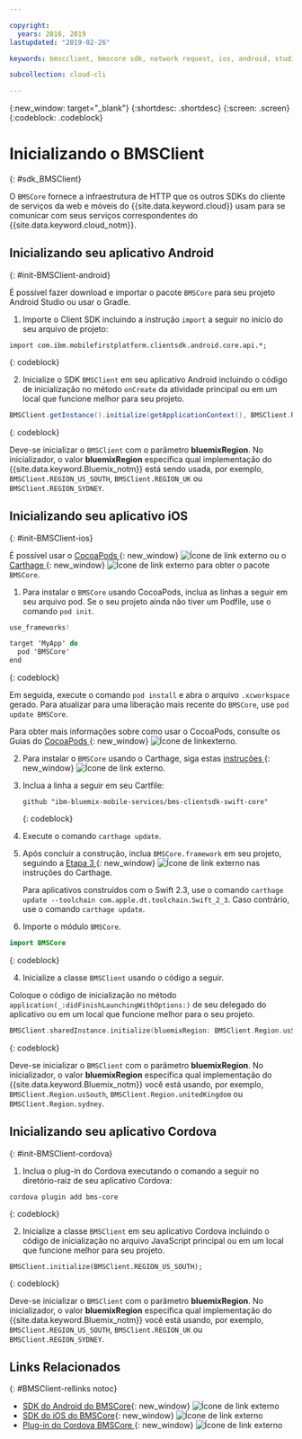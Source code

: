 ```yaml
---

copyright:
  years: 2016, 2019
lastupdated: "2019-02-26"

keywords: bmscclient, bmscore sdk, network request, ios, android, studio, cordova, client sdk, sdk, 

subcollection: cloud-cli

---
```


{:new_window: target="_blank"}
{:shortdesc: .shortdesc}
{:screen: .screen}
{:codeblock: .codeblock}

# Inicializando o BMSClient
{: #sdk_BMSClient}

O `BMSCore` fornece a infraestrutura de HTTP que os outros SDKs do cliente de serviços da web e móveis do {{site.data.keyword.cloud}} usam para se comunicar com seus serviços correspondentes do {{site.data.keyword.cloud_notm}}.

## Inicializando seu aplicativo Android
{: #init-BMSClient-android}

É possível fazer download e importar o pacote `BMSCore` para seu projeto Android Studio ou usar o Gradle.

1. Importe o Client SDK incluindo a instrução `import` a seguir no início do seu arquivo de projeto:

  ```
  import com.ibm.mobilefirstplatform.clientsdk.android.core.api.*;
  ```
  {: codeblock}

2. Inicialize o SDK `BMSClient` em seu aplicativo Android incluindo o código de
inicialização no método `onCreate` da atividade principal ou em um local que funcione melhor
para seu projeto.

  ```java
  BMSClient.getInstance().initialize(getApplicationContext(), BMSClient.REGION_US_SOUTH); // Make sure that you point to your region
  ```
  {: codeblock}

  Deve-se inicializar o `BMSClient` com o parâmetro **bluemixRegion**. No inicializador, o valor **bluemixRegion** especifica qual implementação do {{site.data.keyword.Bluemix_notm}} está sendo usada, por exemplo, `BMSClient.REGION_US_SOUTH`, `BMSClient.REGION_UK` ou `BMSClient.REGION_SYDNEY`.


## Inicializando seu aplicativo iOS
{: #init-BMSClient-ios}

É possível usar o [CocoaPods ](https://cocoapods.org){: new_window} ![Ícone de link externo](../../icons/launch-glyph.svg "Ícone de link externo") ou o [Carthage ](https://github.com/Carthage/Carthage){: new_window} ![Ícone de link externo](../../icons/launch-glyph.svg "Ícone de link externo") para obter o pacote `BMSCore`.

1. Para instalar o `BMSCore` usando CocoaPods, inclua as linhas a seguir em seu arquivo pod. Se o seu projeto ainda não tiver um Podfile, use o comando `pod init`.

  ```swift
  use_frameworks!

  target 'MyApp' do
    pod 'BMSCore'
  end
  ```
  {: codeblock}

  Em seguida, execute o comando `pod install` e abra o arquivo `.xcworkspace` gerado. Para atualizar para uma liberação mais recente do `BMSCore`, use `pod update BMSCore`.

  Para obter mais informações sobre como usar o CocoaPods, consulte os Guias do [CocoaPods ](https://guides.cocoapods.org/using/index.html){: new_window} ![Ícone de linkexterno](../icons/launch-glyph.svg "Ícone de link externo").


2. Para instalar o `BMSCore` usando o Carthage, siga estas [instruções ](https://github.com/Carthage/Carthage#getting-started){: new_window} ![Ícone de link externo](../icons/launch-glyph.svg "Ícone de link externo").

  1. Inclua a linha a seguir em seu Cartfile:

      ```
      github "ibm-bluemix-mobile-services/bms-clientsdk-swift-core"
      ```
      {: codeblock}

  2. Execute o comando `carthage update`.

  3. Após concluir a construção, inclua `BMSCore.framework` em seu projeto, seguindo a [Etapa 3 ](https://github.com/Carthage/Carthage#getting-started){: new_window} ![Ícone de link externo](../icons/launch-glyph.svg "Ícone de link externo") nas instruções do Carthage.

      Para aplicativos construídos com o Swift 2.3, use o comando `carthage update --toolchain com.apple.dt.toolchain.Swift_2_3`. Caso contrário, use o comando `carthage update`.

3. Importe o módulo `BMSCore`.

  ```swift
  import BMSCore
  ```
  {: codeblock}

4. Inicialize a classe `BMSClient` usando o código a seguir.

  Coloque o código de inicialização no método `application(_:didFinishLaunchingWithOptions:)` de seu delegado do aplicativo ou em um local que funcione melhor para o seu projeto.

  ```swift
  BMSClient.sharedInstance.initialize(bluemixRegion: BMSClient.Region.usSouth) // Make sure that you point to your region
  ```
  {: codeblock}

  Deve-se inicializar o `BMSClient` com o parâmetro **bluemixRegion**. No inicializador, o valor **bluemixRegion** especifica qual implementação do {{site.data.keyword.Bluemix_notm}} você está usando, por exemplo, `BMSClient.Region.usSouth`, `BMSClient.Region.unitedKingdom` ou `BMSClient.Region.sydney`.

## Inicializando seu aplicativo Cordova
{: #init-BMSClient-cordova}

1. Inclua o plug-in do Cordova executando o comando a seguir no diretório-raiz de seu aplicativo Cordova:

  ```
  cordova plugin add bms-core
  ```
  {: codeblock}

2. Inicialize a classe `BMSClient` em seu aplicativo Cordova incluindo o código de inicialização no arquivo JavaScript principal ou em um local que funcione melhor para seu projeto.

  ```
  BMSClient.initialize(BMSClient.REGION_US_SOUTH);
  ```
  {: codeblock}

  Deve-se inicializar o `BMSClient` com o parâmetro **bluemixRegion**. No inicializador, o valor **bluemixRegion** especifica qual implementação do {{site.data.keyword.Bluemix_notm}} você está usando, por exemplo, `BMSClient.REGION_US_SOUTH`, `BMSClient.REGION_UK` ou `BMSClient.REGION_SYDNEY`.

## Links Relacionados
{: #BMSClient-rellinks notoc}

* [SDK do Android do BMSCore](https://github.com/ibm-bluemix-mobile-services/bms-clientsdk-android-core){: new_window} ![Ícone de link externo](../icons/launch-glyph.svg "Ícone de link externo")
* [SDK do iOS do BMSCore](https://github.com/ibm-bluemix-mobile-services/bms-clientsdk-swift-core){: new_window} ![Ícone de link externo](../icons/launch-glyph.svg "Ícone de link externo")
* [Plug-in do Cordova BMSCore ](https://github.com/ibm-bluemix-mobile-services/bms-clientsdk-cordova-plugin-core){: new_window} ![Ícone de link externo](../icons/launch-glyph.svg "Ícone de link externo")
